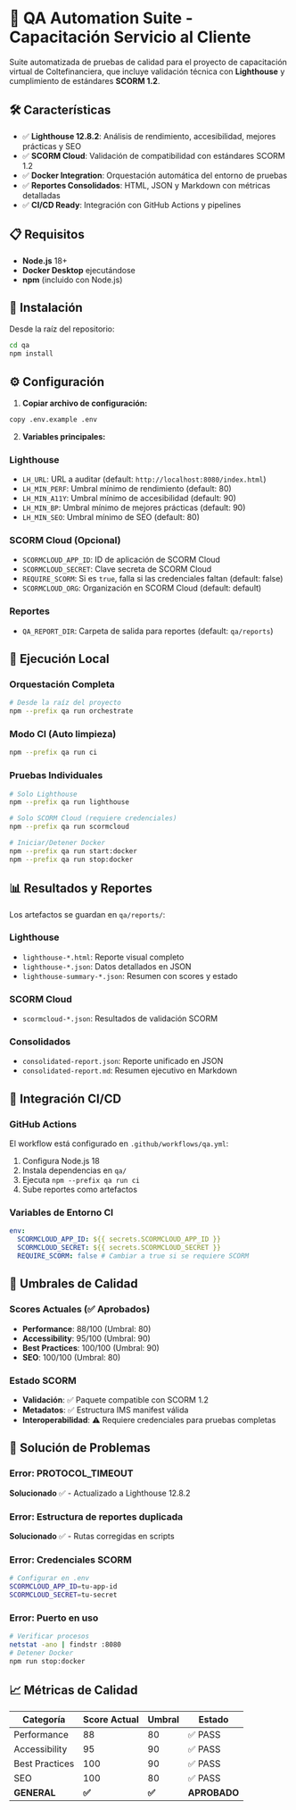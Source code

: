 # 🔬 QA Automation Suite - Capacitación Servicio al Cliente

Suite automatizada de pruebas de calidad para el proyecto de capacitación virtual de Coltefinanciera, que incluye validación técnica con **Lighthouse** y cumplimiento de estándares **SCORM 1.2**.

## 🛠️ Características

- ✅ **Lighthouse 12.8.2**: Análisis de rendimiento, accesibilidad, mejores prácticas y SEO
- ✅ **SCORM Cloud**: Validación de compatibilidad con estándares SCORM 1.2
- ✅ **Docker Integration**: Orquestación automática del entorno de pruebas
- ✅ **Reportes Consolidados**: HTML, JSON y Markdown con métricas detalladas
- ✅ **CI/CD Ready**: Integración con GitHub Actions y pipelines

## 📋 Requisitos

- **Node.js** 18+
- **Docker Desktop** ejecutándose
- **npm** (incluido con Node.js)

## 🚀 Instalación

Desde la raíz del repositorio:

```bash
cd qa
npm install
```

## ⚙️ Configuración

1. **Copiar archivo de configuración:**

```bash
copy .env.example .env
```

2. **Variables principales:**

### Lighthouse

- `LH_URL`: URL a auditar (default: `http://localhost:8080/index.html`)
- `LH_MIN_PERF`: Umbral mínimo de rendimiento (default: 80)
- `LH_MIN_A11Y`: Umbral mínimo de accesibilidad (default: 90)
- `LH_MIN_BP`: Umbral mínimo de mejores prácticas (default: 90)
- `LH_MIN_SEO`: Umbral mínimo de SEO (default: 80)

### SCORM Cloud (Opcional)

- `SCORMCLOUD_APP_ID`: ID de aplicación de SCORM Cloud
- `SCORMCLOUD_SECRET`: Clave secreta de SCORM Cloud
- `REQUIRE_SCORM`: Si es `true`, falla si las credenciales faltan (default: false)
- `SCORMCLOUD_ORG`: Organización en SCORM Cloud (default: default)

### Reportes

- `QA_REPORT_DIR`: Carpeta de salida para reportes (default: `qa/reports`)

## 🎯 Ejecución Local

### Orquestación Completa

```bash
# Desde la raíz del proyecto
npm --prefix qa run orchestrate
```

### Modo CI (Auto limpieza)

```bash
npm --prefix qa run ci
```

### Pruebas Individuales

```bash
# Solo Lighthouse
npm --prefix qa run lighthouse

# Solo SCORM Cloud (requiere credenciales)
npm --prefix qa run scormcloud

# Iniciar/Detener Docker
npm --prefix qa run start:docker
npm --prefix qa run stop:docker
```

## 📊 Resultados y Reportes

Los artefactos se guardan en `qa/reports/`:

### Lighthouse

- `lighthouse-*.html`: Reporte visual completo
- `lighthouse-*.json`: Datos detallados en JSON
- `lighthouse-summary-*.json`: Resumen con scores y estado

### SCORM Cloud

- `scormcloud-*.json`: Resultados de validación SCORM

### Consolidados

- `consolidated-report.json`: Reporte unificado en JSON
- `consolidated-report.md`: Resumen ejecutivo en Markdown

## 🔧 Integración CI/CD

### GitHub Actions

El workflow está configurado en `.github/workflows/qa.yml`:

1. Configura Node.js 18
2. Instala dependencias en `qa/`
3. Ejecuta `npm --prefix qa run ci`
4. Sube reportes como artefactos

### Variables de Entorno CI

```yaml
env:
  SCORMCLOUD_APP_ID: ${{ secrets.SCORMCLOUD_APP_ID }}
  SCORMCLOUD_SECRET: ${{ secrets.SCORMCLOUD_SECRET }}
  REQUIRE_SCORM: false # Cambiar a true si se requiere SCORM
```

## 🎯 Umbrales de Calidad

### Scores Actuales (✅ Aprobados)

- **Performance**: 88/100 (Umbral: 80)
- **Accessibility**: 95/100 (Umbral: 90)
- **Best Practices**: 100/100 (Umbral: 90)
- **SEO**: 100/100 (Umbral: 80)

### Estado SCORM

- **Validación**: ✅ Paquete compatible con SCORM 1.2
- **Metadatos**: ✅ Estructura IMS manifest válida
- **Interoperabilidad**: ⚠️ Requiere credenciales para pruebas completas

## 🐛 Solución de Problemas

### Error: PROTOCOL_TIMEOUT

**Solucionado** ✅ - Actualizado a Lighthouse 12.8.2

### Error: Estructura de reportes duplicada

**Solucionado** ✅ - Rutas corregidas en scripts

### Error: Credenciales SCORM

```bash
# Configurar en .env
SCORMCLOUD_APP_ID=tu-app-id
SCORMCLOUD_SECRET=tu-secret
```

### Error: Puerto en uso

```bash
# Verificar procesos
netstat -ano | findstr :8080
# Detener Docker
npm run stop:docker
```

## 📈 Métricas de Calidad

| Categoría      | Score Actual | Umbral | Estado       |
| -------------- | ------------ | ------ | ------------ |
| Performance    | 88           | 80     | ✅ PASS      |
| Accessibility  | 95           | 90     | ✅ PASS      |
| Best Practices | 100          | 90     | ✅ PASS      |
| SEO            | 100          | 80     | ✅ PASS      |
| **GENERAL**    | **✅**       | **✅** | **APROBADO** |
